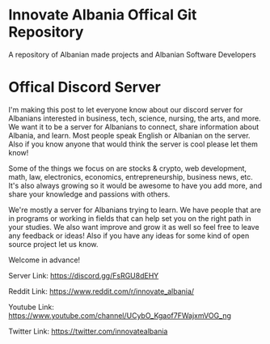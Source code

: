 # Innovate Albania Offical Git Repository
A repository of Albanian made projects and Albanian Software Developers

# Offical Discord Server
I'm making this post to let everyone know about our discord server for Albanians interested in business, tech, science, nursing, the arts, and more. We want it to be a server for Albanians to connect, share information about Albania, and learn. Most people speak English or Albanian on the server. Also if you know anyone that would think the server is cool please let them know!

Some of the things we focus on are stocks & crypto, web development, math, law, electronics, economics, entrepreneurship, business news, etc. It's also always growing so it would be awesome to have you add more, and share your knowledge and passions with others.

We're mostly a server for Albanians trying to learn. We have people that are in programs or working in fields that can help set you on the right path in your studies. We also want improve and grow it as well so feel free to leave any feedback or ideas! Also if you have any ideas for some kind of open source project let us know.

Welcome in advance!

Server Link: https://discord.gg/FsRGU8dEHY

Reddit Link: https://www.reddit.com/r/innovate_albania/

Youtube Link: https://www.youtube.com/channel/UCybO_Kgaof7FWajxmVOG_ng

Twitter Link: https://twitter.com/innovatealbania
